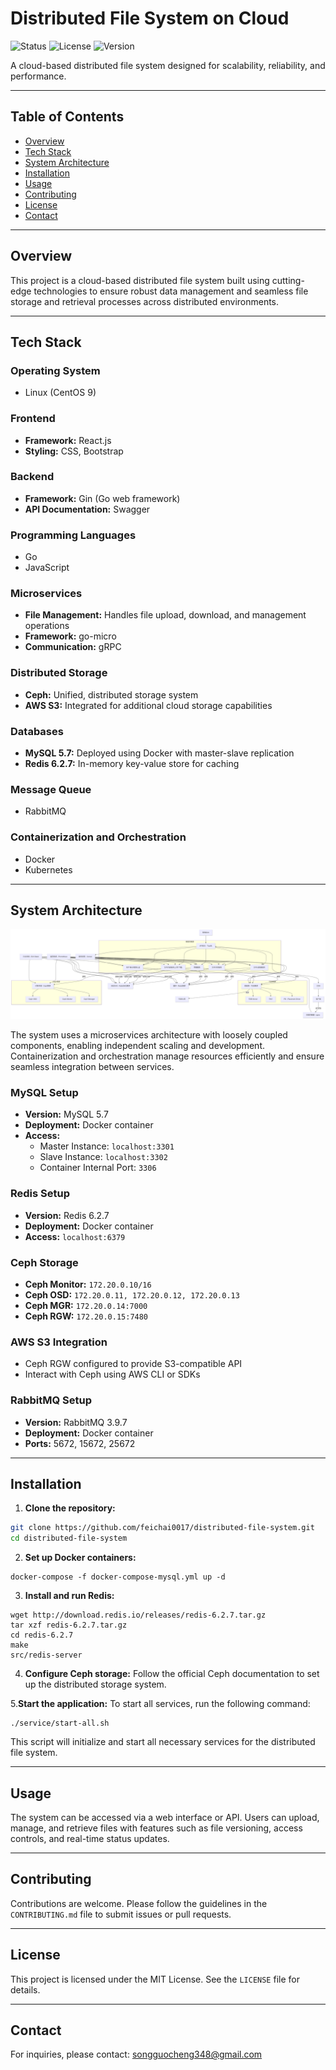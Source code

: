 # Distributed File System on Cloud

![Status](https://img.shields.io/badge/status-active-success.svg)
![License](https://img.shields.io/badge/license-MIT-blue.svg)
![Version](https://img.shields.io/badge/version-1.0.0-blue.svg)

A cloud-based distributed file system designed for scalability, reliability, and performance.

---

## Table of Contents
- [Overview](#overview)
- [Tech Stack](#tech-stack)
- [System Architecture](#system-architecture)
- [Installation](#installation)
- [Usage](#usage)
- [Contributing](#contributing)
- [License](#license)
- [Contact](#contact)

---

## Overview

This project is a cloud-based distributed file system built using cutting-edge technologies to ensure robust data management and seamless file storage and retrieval processes across distributed environments.

---

## Tech Stack

### Operating System
- Linux (CentOS 9)

### Frontend
- **Framework:** React.js
- **Styling:** CSS, Bootstrap

### Backend
- **Framework:** Gin (Go web framework)
- **API Documentation:** Swagger

### Programming Languages
- Go
- JavaScript

### Microservices
- **File Management:** Handles file upload, download, and management operations
- **Framework:** go-micro
- **Communication:** gRPC

### Distributed Storage
- **Ceph:** Unified, distributed storage system
- **AWS S3:** Integrated for additional cloud storage capabilities

### Databases
- **MySQL 5.7:** Deployed using Docker with master-slave replication
- **Redis 6.2.7:** In-memory key-value store for caching

### Message Queue
- RabbitMQ

### Containerization and Orchestration
- Docker
- Kubernetes

---

## System Architecture

![System Architecture](/Architect.png)

The system uses a microservices architecture with loosely coupled components, enabling independent scaling and development. Containerization and orchestration manage resources efficiently and ensure seamless integration between services.

### MySQL Setup
- **Version:** MySQL 5.7
- **Deployment:** Docker container
- **Access:**
  - Master Instance: `localhost:3301`
  - Slave Instance: `localhost:3302`
  - Container Internal Port: `3306`

### Redis Setup
- **Version:** Redis 6.2.7
- **Deployment:** Docker container
- **Access:** `localhost:6379`

### Ceph Storage
- **Ceph Monitor:** `172.20.0.10/16`
- **Ceph OSD:** `172.20.0.11, 172.20.0.12, 172.20.0.13`
- **Ceph MGR:** `172.20.0.14:7000`
- **Ceph RGW:** `172.20.0.15:7480`

### AWS S3 Integration
- Ceph RGW configured to provide S3-compatible API
- Interact with Ceph using AWS CLI or SDKs

### RabbitMQ Setup
- **Version:** RabbitMQ 3.9.7
- **Deployment:** Docker container
- **Ports:** 5672, 15672, 25672

---

## Installation

1. **Clone the repository:**
 ```bash
 git clone https://github.com/feichai0017/distributed-file-system.git
 cd distributed-file-system
 ```

2. **Set up Docker containers:**

  ```shellscript
  docker-compose -f docker-compose-mysql.yml up -d
  ```


3. **Install and run Redis:**

  ```shellscript
  wget http://download.redis.io/releases/redis-6.2.7.tar.gz
  tar xzf redis-6.2.7.tar.gz
  cd redis-6.2.7
  make
  src/redis-server
  ```


4. **Configure Ceph storage:**
  Follow the official Ceph documentation to set up the distributed storage system.

5.**Start the application:**
To start all services, run the following command:

```shellscript
./service/start-all.sh
```

This script will initialize and start all necessary services for the distributed file system.




---

## Usage

The system can be accessed via a web interface or API. Users can upload, manage, and retrieve files with features such as file versioning, access controls, and real-time status updates.

---

## Contributing

Contributions are welcome. Please follow the guidelines in the `CONTRIBUTING.md` file to submit issues or pull requests.

---

## License

This project is licensed under the MIT License. See the `LICENSE` file for details.

---

## Contact

For inquiries, please contact: [songguocheng348@gmail.com](mailto:songguocheng348@gmail.com)

  ```plaintext
  
  ```
